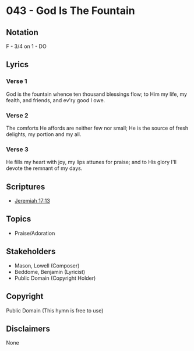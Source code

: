 # 043 - God Is The Fountain

## Notation

F - 3/4 on 1 - DO

## Lyrics

### Verse 1

God is the fountain whence ten thousand blessings flow; to Him my life, my fealth, and friends, and ev'ry good I owe.

### Verse 2

The comforts He affords are neither few nor small; He is the source of fresh delights, my portion and my all.

### Verse 3

He fills my heart with joy, my lips attunes for praise; and to His glory I'll devote the remnant of my days.


## Scriptures

- [Jeremiah 17:13](https://www.biblegateway.com/passage/?search=Jeremiah%2017%3A13)

## Topics

- Praise/Adoration

## Stakeholders

- Mason, Lowell (Composer)
- Beddome, Benjamin (Lyricist)
- Public Domain (Copyright Holder)

## Copyright

Public Domain
(This hymn is free to use)

## Disclaimers

None

